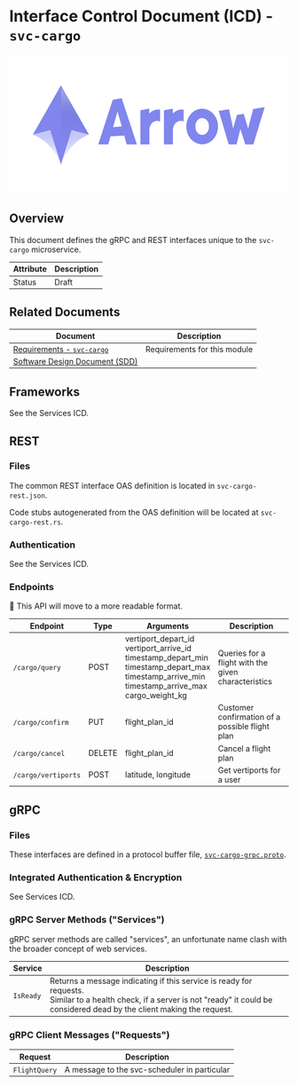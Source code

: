 # Interface Control Document (ICD) - `svc-cargo`

<center>

<img src="https://github.com/Arrow-air/tf-github/raw/main/src/templates/doc-banner-services.png" style="height:250px" />

</center>

## Overview

This document defines the gRPC and REST interfaces unique to the `svc-cargo` microservice.

Attribute | Description
--- | ---
Status | Draft

## Related Documents

Document | Description
--- | ---
[Requirements - `svc-cargo`](https://docs.google.com/spreadsheets/d/1OliSp9BDvMuVvGmSRh1z_Z58QtjlSknLxGVdVZs2l7A/edit#gid=0) | Requirements for this module
[Software Design Document (SDD)](./sdd.md) | 

## Frameworks

See the Services ICD.

## REST

### Files

The common REST interface OAS definition is located in `svc-cargo-rest.json`.

Code stubs autogenerated from the OAS definition will be located at `svc-cargo-rest.rs`.

### Authentication

See the Services ICD.

### Endpoints

:construction: This API will move to a more readable format.

| Endpoint | Type | Arguments | Description |
| ---- | --- | ---- | ---- |
| `/cargo/query` | POST | vertiport_depart_id<br>vertiport_arrive_id<br>timestamp_depart_min<br>timestamp_depart_max<br>timestamp_arrive_min<br>timestamp_arrive_max<br>cargo_weight_kg | Queries for a flight with the given characteristics
| `/cargo/confirm` | PUT | flight_plan_id | Customer confirmation of a possible flight plan
| `/cargo/cancel` | DELETE | flight_plan_id | Cancel a flight plan
| `/cargo/vertiports` | POST | latitude, longitude | Get vertiports for a user


## gRPC

### Files

These interfaces are defined in a protocol buffer file, [`svc-cargo-grpc.proto`](../proto/svc-cargo-grpc.proto).

### Integrated Authentication & Encryption

See Services ICD.

### gRPC Server Methods ("Services")

gRPC server methods are called "services", an unfortunate name clash with the broader concept of web services.

| Service | Description |
| ---- | ---- |
| `IsReady` | Returns a message indicating if this service is ready for requests.<br>Similar to a health check, if a server is not "ready" it could be considered dead by the client making the request.

### gRPC Client Messages ("Requests")

| Request | Description |
| ------    | ------- |
| `FlightQuery` | A message to the svc-scheduler in particular
